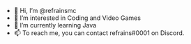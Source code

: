 - 👋 Hi, I’m @refrainsmc
- 👀 I’m interested in Coding and Video Games
- 🌱 I’m currently learning Java
- 📫 To reach me, you can contact refrains#0001 on Discord.

<!---
refrainsmc/refrainsmc is a ✨ special ✨ repository because its `README.md` (this file) appears on your GitHub profile.
You can click the Preview link to take a look at your changes.
--->
